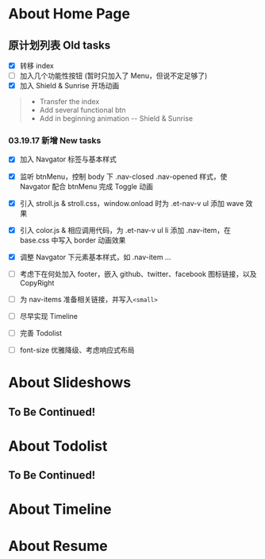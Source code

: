 # About Home Page

## 原计划列表 Old tasks
- [x] 转移 index
- [ ] 加入几个功能性按钮 (暂时只加入了 Menu，但说不定足够了)
- [x] 加入 Shield & Sunrise 开场动画
> * Transfer the index
> * Add several functional btn
> * Add in beginning animation -- Shield & Sunrise

### 03.19.17 新增 New tasks
- [x] 加入 Navgator 标签与基本样式
- [x] 监听 btnMenu，控制 body 下 .nav-closed .nav-opened 样式，使 Navgator 配合 btnMenu 完成 Toggle 动画
- [x] 引入 stroll.js & stroll.css，window.onload 时为 .et-nav-v ul 添加 wave 效果
- [x] 引入 color.js & 相应调用代码，为 .et-nav-v ul li 添加 .nav-item，在 base.css 中写入 border 动画效果
- [x] 调整 Navgator 下元素基本样式，如 .nav-item ...
- [ ] 考虑下在何处加入 footer，嵌入 github、twitter、facebook 图标链接，以及 CopyRight
- [ ] 为 nav-items 准备相关链接，并写入<code>\<small\></code>
- [ ] 尽早实现 Timeline
- [ ] 完善 Todolist
- [ ] font-size 优雅降级、考虑响应式布局


# About Slideshows

## To Be Continued!



# About Todolist

## To Be Continued!



# About Timeline



# About Resume




